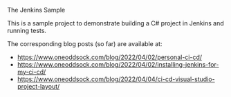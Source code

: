 The Jenkins Sample

This is a sample project to demonstrate building a C# project in Jenkins and running tests.

The corresponding blog posts (so far) are available at:
 * https://www.oneoddsock.com/blog/2022/04/02/personal-ci-cd/
 * https://www.oneoddsock.com/blog/2022/04/02/installing-jenkins-for-my-ci-cd/
 * https://www.oneoddsock.com/blog/2022/04/04/ci-cd-visual-studio-project-layout/
